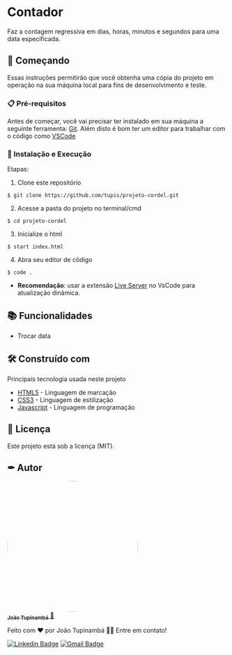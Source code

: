 # Contador

Faz a contagem regressiva em dias, horas, minutos e segundos para uma data especificada.

## 🚀 Começando

Essas instruções permitirão que você obtenha uma cópia do projeto em operação na sua máquina local para fins de desenvolvimento e teste.

### 📋 Pré-requisitos

Antes de começar, você vai precisar ter instalado em sua máquina a seguinte ferramenta:
[Git](https://git-scm.com). 
Além disto é bom ter um editor para trabalhar com o código como [VSCode](https://code.visualstudio.com/)

### 🔧 Instalação e Execução

Etapas:

1. Clone este repositório
```
$ git clone https://github.com/tupis/projeto-cordel.git
```
2. Acesse a pasta do projeto no terminal/cmd
```
$ cd projeto-cordel
```
3. Inicialize o html
```
$ start index.html
```
4. Abra seu editor de cõdigo
```
$ code .
```
- **Recomendação**: usar a extensão [Live Server](https://github.com/ritwickdey/vscode-live-server-plus-plus) no VsCode para atualização dinâmica.

## 📚 Funcionalidades

- Trocar data

## 🛠️ Construído com

Principais tecnologia usada neste projeto

* [HTML5](https://developer.mozilla.org/pt-BR/docs/Web/HTML) - Linguagem de marcação
* [CSS3](https://maven.apache.org/) - Linguagem de estilização
* [Javascript](https://developer.mozilla.org/pt-BR/docs/Web/JavaScript) - Linguagem de programação

## 📄 Licença

Este projeto está sob a licença (MIT).

## ✒ Autor

<a href="https://github.com/tupis">
  <img style="border-radius: 50%" src="https://user-images.githubusercontent.com/95971013/183971745-f895f523-b707-4811-ba0e-d81409ca2205.jpg" width="300px;" alt=""/>
 <br />
 <sub><b>João Tupinambá</b></sub>
</a> 
<a href="https://github.com/tupis" title="Github">🚀</a>

Feito com ❤️ por João Tupinambá 👋🏽 Entre em contato!

[![Linkedin Badge](https://img.shields.io/badge/-Tupi-blue?style=flat-square&logo=Linkedin&logoColor=white&link=https://www.linkedin.com/in/joaotupinamba)](https://www.linkedin.com/in/joaotupinamba/) 
[![Gmail Badge](https://img.shields.io/badge/-joaoh.tupinamba@gmail.com-c14438?style=flat-square&logo=Gmail&logoColor=white&link=mailto:tgmarinho@gmail.com)](mailto:joaoh.tupinamba@gmail.com)
